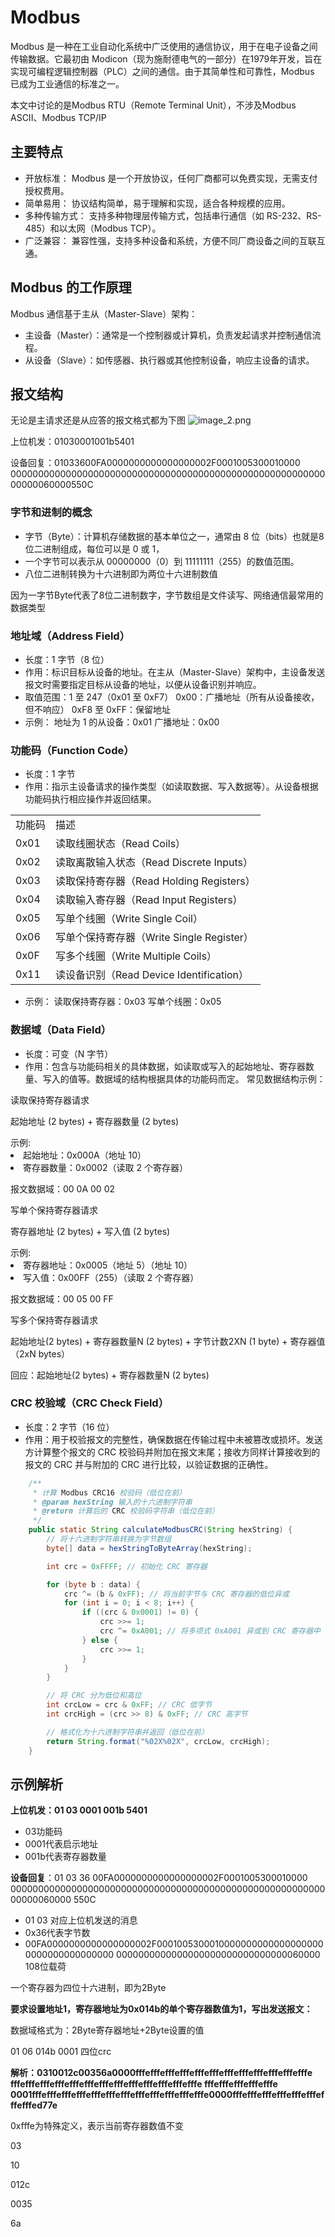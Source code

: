 # Modbus

Modbus 是一种在工业自动化系统中广泛使用的通信协议，用于在电子设备之间传输数据。它最初由 Modicon（现为施耐德电气的一部分）在1979年开发，旨在实现可编程逻辑控制器（PLC）之间的通信。由于其简单性和可靠性，Modbus 已成为工业通信的标准之一。

<note>
    <p>
        本文中讨论的是Modbus RTU（Remote Terminal Unit），不涉及Modbus ASCII、Modbus TCP/IP
    </p>
</note>

## 主要特点

* 开放标准： Modbus 是一个开放协议，任何厂商都可以免费实现，无需支付授权费用。
* 简单易用： 协议结构简单，易于理解和实现，适合各种规模的应用。 
* 多种传输方式： 支持多种物理层传输方式，包括串行通信（如 RS-232、RS-485）和以太网（Modbus TCP）。
* 广泛兼容： 兼容性强，支持多种设备和系统，方便不同厂商设备之间的互联互通。

## Modbus 的工作原理

Modbus 通信基于主从（Master-Slave）架构：

* 主设备（Master）：通常是一个控制器或计算机，负责发起请求并控制通信流程。
* 从设备（Slave）：如传感器、执行器或其他控制设备，响应主设备的请求。

## 报文结构
无论是主请求还是从应答的报文格式都为下图
![image_2.png](image_2.png)

上位机发：01030001001b5401

设备回复：01033600FA0000000000000000002F0001005300010000
00000000000000000000000000000000000000000000000000000000000000060000550C

### 字节和进制的概念

* 字节（Byte）：计算机存储数据的基本单位之一，通常由 8 位（bits）也就是8位二进制组成，每位可以是 0 或 1，
* 一个字节可以表示从 00000000（0）到 11111111（255）的数值范围。
* 八位二进制转换为十六进制即为两位十六进制数值

<note>
    因为一字节Byte代表了8位二进制数字，字节数组是文件读写、网络通信最常用的数据类型
</note>


### 地址域（Address Field）
- 长度：1 字节（8 位）
- 作用：标识目标从设备的地址。在主从（Master-Slave）架构中，主设备发送报文时需要指定目标从设备的地址，以便从设备识别并响应。
- 取值范围：1 至 247（0x01 至 0xF7）
0x00：广播地址（所有从设备接收，但不响应）
0xF8 至 0xFF：保留地址
- 示例：
地址为 1 的从设备：0x01
广播地址：0x00

### 功能码（Function Code）
- 长度：1 字节
- 作用：指示主设备请求的操作类型（如读取数据、写入数据等）。从设备根据功能码执行相应操作并返回结果。

<table>
<tr><td>功能码</td><td>描述</td></tr>
<tr><td>0x01</td><td>读取线圈状态（Read Coils）</td></tr>
<tr><td>0x02</td><td>读取离散输入状态（Read Discrete Inputs）</td></tr>
<tr><td>0x03</td><td>读取保持寄存器（Read Holding Registers）</td></tr>
<tr><td>0x04</td><td>读取输入寄存器（Read Input Registers）</td></tr>
<tr><td>0x05</td><td>写单个线圈（Write Single Coil）</td></tr>
<tr><td>0x06</td><td>写单个保持寄存器（Write Single Register）</td></tr>
<tr><td>0x0F</td><td>写多个线圈（Write Multiple Coils）</td></tr>
<tr><td>0x11</td><td>读设备识别（Read Device Identification）</td></tr>
</table>



- 示例：
读取保持寄存器：0x03
写单个线圈：0x05

### 数据域（Data Field）
- 长度：可变（N 字节）
- 作用：包含与功能码相关的具体数据，如读取或写入的起始地址、寄存器数量、写入的值等。数据域的结构根据具体的功能码而定。
   常见数据结构示例：

<tabs>
    <tab id="a" title="功能码 0x03">
      <p>读取保持寄存器请求</p>
       <p> 起始地址 (2 bytes) + 寄存器数量 (2 bytes)</p>
        示例:
         <list>
         <li>起始地址：0x000A（地址 10）
         </li>
         <li>寄存器数量：0x0002（读取 2 个寄存器）
         </li>
         </list>
        <p>报文数据域：00 0A 00 02</p>
    </tab>
    <tab id="b" title="功能码 0x06">
         <p>写单个保持寄存器请求</p>
       <p> 寄存器地址 (2 bytes) + 写入值 (2 bytes) </p>
        示例:
         <list>
         <li>寄存器地址：0x0005（地址 5）（地址 10）
         </li>
         <li>写入值：0x00FF（255）（读取 2 个寄存器）
         </li>
         </list>
        <p>报文数据域：00 05 00 FF</p>
    </tab>
    <tab id="c" title="功能码 0x10">
         <p>写多个保持寄存器请求</p>
       <p> 起始地址(2 bytes) + 寄存器数量N (2 bytes) + 字节计数2XN (1 byte) + 寄存器值（2xN bytes） </p>
        <p>回应：起始地址(2 bytes) + 寄存器数量N (2 bytes)</p>
    </tab>
</tabs>


### CRC 校验域（CRC Check Field）
- 长度：2 字节（16 位）
- 作用：用于校验报文的完整性，确保数据在传输过程中未被篡改或损坏。发送方计算整个报文的 CRC 校验码并附加在报文末尾；接收方同样计算接收到的报文的 CRC 并与附加的 CRC 进行比较，以验证数据的正确性。

```Java
    /**
     * 计算 Modbus CRC16 校验码（低位在前）
     * @param hexString 输入的十六进制字符串
     * @return 计算后的 CRC 校验码字符串（低位在前）
     */
    public static String calculateModbusCRC(String hexString) {
        // 将十六进制字符串转换为字节数组
        byte[] data = hexStringToByteArray(hexString);

        int crc = 0xFFFF; // 初始化 CRC 寄存器

        for (byte b : data) {
            crc ^= (b & 0xFF); // 将当前字节与 CRC 寄存器的低位异或
            for (int i = 0; i < 8; i++) {
                if ((crc & 0x0001) != 0) {
                    crc >>= 1;
                    crc ^= 0xA001; // 将多项式 0xA001 异或到 CRC 寄存器中
                } else {
                    crc >>= 1;
                }
            }
        }

        // 将 CRC 分为低位和高位
        int crcLow = crc & 0xFF; // CRC 低字节
        int crcHigh = (crc >> 8) & 0xFF; // CRC 高字节

        // 格式化为十六进制字符串并返回（低位在前）
        return String.format("%02X%02X", crcLow, crcHigh);
    }
```

## 示例解析

**上位机发：01 03 0001 001b 5401**

- 03功能码
- 0001代表启示地址
- 001b代表寄存器数量

**设备回复**：01 03 36 00FA0000000000000000002F0001005300010000
00000000000000000000000000000000000000000000000000000000000000060000 550C

- 01 03 对应上位机发送的消息
- 0x36代表字节数
- 00FA0000000000000000002F00010053000100000000000000000000000000000000000
0000000000000000000000000000000060000 108位载荷

<note>一个寄存器为四位十六进制，即为2Byte</note>

**要求设置地址1，寄存器地址为0x014b的单个寄存器数值为1，写出发送报文：**

数据域格式为：2Byte寄存器地址+2Byte设置的值

01 06 014b 0001 四位crc

**解析：0310012c00356a0000fffefffefffefffefffefffefffefffefffefffefffefffe
fffefffefffefffefffefffefffefffefffefffefffefffefffe
fffefffefffefffefffe
0001fffefffefffefffefffefffefffefffefffefffefffefffe0000fffefffefffefffefffefffefffefffed77e**

<note>0xfffe为特殊定义，表示当前寄存器数值不变</note>

<p>03</p>
<p>10</p>
<p>012c</p>
<p>0035</p>
<p>6a</p>




